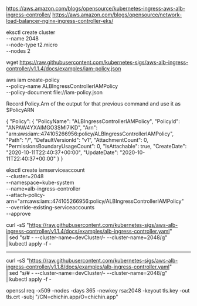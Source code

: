 https://aws.amazon.com/blogs/opensource/kubernetes-ingress-aws-alb-ingress-controller/
https://aws.amazon.com/blogs/opensource/network-load-balancer-nginx-ingress-controller-eks/

eksctl create cluster \
--name 2048 \
--node-type t2.micro \
--nodes 2

wget https://raw.githubusercontent.com/kubernetes-sigs/aws-alb-ingress-controller/v1.1.4/docs/examples/iam-policy.json

aws iam create-policy \
    --policy-name ALBIngressControllerIAMPolicy \
    --policy-document file://iam-policy.json

Record Policy.Arn of the output for that previous command and use it as $PolicyARN

{
    "Policy": {
        "PolicyName": "ALBIngressControllerIAMPolicy",
        "PolicyId": "ANPAW4YXAIMGO3SMI7IKD",
        "Arn": "arn:aws:iam::474105266956:policy/ALBIngressControllerIAMPolicy",
        "Path": "/",
        "DefaultVersionId": "v1",
        "AttachmentCount": 0,
        "PermissionsBoundaryUsageCount": 0,
        "IsAttachable": true,
        "CreateDate": "2020-10-11T22:40:37+00:00",
        "UpdateDate": "2020-10-11T22:40:37+00:00"
    }
}

eksctl create iamserviceaccount \
       --cluster=2048 \
       --namespace=kube-system \
       --name=alb-ingress-controller \
       --attach-policy-arn="arn:aws:iam::474105266956:policy/ALBIngressControllerIAMPolicy" \
       --override-existing-serviceaccounts \
       --approve


curl -sS "https://raw.githubusercontent.com/kubernetes-sigs/aws-alb-ingress-controller/v1.1.4/docs/examples/alb-ingress-controller.yaml" \
     | sed "s/# - --cluster-name=devCluster/- --cluster-name=2048/g" \
     | kubectl apply -f -

-------------------------------------------------------


curl -sS "https://raw.githubusercontent.com/kubernetes-sigs/aws-alb-ingress-controller/v1.1.8/docs/examples/alb-ingress-controller.yaml" \
     | sed "s/# - --cluster-name=devCluster/- --cluster-name=2048/g" \
     | kubectl apply -f -


openssl req -x509 -nodes -days 365 -newkey rsa:2048 -keyout tls.key -out tls.crt -subj "/CN=chichin.app/O=chichin.app"